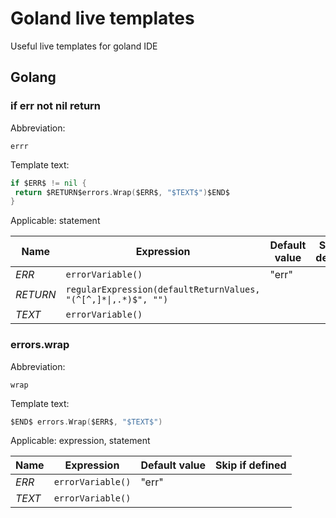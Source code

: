 # Goland live templates
Useful live templates for goland IDE

## Golang
### if err not nil return  
Abbreviation: 
```
errr
```
Template text:
```go
if $ERR$ != nil {
 return $RETURN$errors.Wrap($ERR$, "$TEXT$")$END$
}
```
Applicable: statement

| Name     | Expression                                                     | Default value | Skip if defined |
|----------|----------------------------------------------------------------|---------------|-----------------|
| $ERR$    | `errorVariable()`                                              | "err"         |                 |
| $RETURN$ | `regularExpression(defaultReturnValues, "(^[^,]*\|,.*)$", "")` |               |                 |
| $TEXT$   | `errorVariable()`                                              |               |                 |


### errors.wrap  
Abbreviation: 
```
wrap
```
Template text:
```go
$END$ errors.Wrap($ERR$, "$TEXT$")
```
Applicable: expression, statement

| Name     | Expression                                                     | Default value | Skip if defined |
|----------|----------------------------------------------------------------|---------------|-----------------|
| $ERR$    | `errorVariable()`                                              | "err"         |                 |
| $TEXT$   | `errorVariable()`                                              |               |                 |
